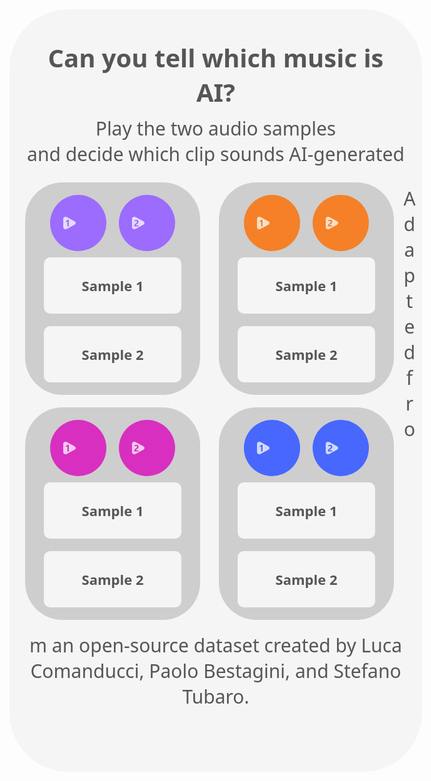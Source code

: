 <html lang="en">
<head>
    <meta charset="UTF-8">
    <meta http-equiv="X-UA-Compatible" content="IE=edge">
    <meta name="viewport" content="width=device-width, initial-scale=1.0">
    <title>Document</title>
</head>
<body>
    <style>
        *{
            font-family: 'Segoe UI', Tahoma, Geneva, Verdana, sans-serif;
            text-align: center;
            color: #575656;
        }
        div.interactive{
            width: 640px;
           height: 1200px;
            border-radius: 94px;
            background-color: #f5f5f5;
            padding:10px;
        }
        h1{
            font-size: 40px;
            margin:30px; 
            margin-top:40px;
        }
        h2{
            font-weight: normal;
            font-size: 30px;
            margin-top:-20px;
        }
        div.question{
            width:240px;
            height:300px;
            background-color:#CECECE;
            border-radius: 60px;
            margin: auto;
            padding: 20px;    
            margin-inline: 15px;   
            margin-bottom: 20px;   
            display:inline-block;
            float:left;
            align-content: center;
        }
        button{
            border: 0px;
        }
        button.ans{
            width:220px;
            height: 90px;
           border-radius: 10px;
           background-color: #F5F5F5;
           align-content: center;
           display: inline-block;
           float: right;
           margin: 10px;
        }
        p{
            font-size: 30px;
            display:block ;
        }
        button.cir{
            width: 90px;
            height: 90px;
            border-radius: 90px;
            align-content: inline;
            float:inherit;
            margin-left:20px;
        }
        div.play{
            align-content: center;
            width: 20px;
            margin:15px;
            height:auto;
            margin-top: 15px;
        }
        .cir:hover{
            opacity:0.75;
        }
        .ans:hover{
            background-color: rgba(228, 228, 228, 0.945);
        }
        #q1{
        .cir{ 
            background-color: #9C6BFF;}
        }
        #q2{
        .cir{ 
            background-color: #F58027;}
        }
        #q3{
        .cir{ 
            background-color: #D82FC1;}
        }
        #q4{
        .cir{ 
            background-color: #4867FF;}
        } 
       span{
          font-size: 22px;
          font-weight: bold;
          line-height: 22px;
         }
     @media screen and (max-width: 540px) {
        div.interactive{
            width: 480px;   
            height:1800px;
        }
        div.question{
                display:inline-block;
                width: 300px;
                align-items: center;
                align-content: center;
                margin-inline: 80px;
            }
        button.cir{
            margin-inline-start: 40px;
        }
        button.ans{
            width:290px;
            margin: 10px;
         }
         }
    </style>
<audio id="q1mustango" src="q1mustango.wav"></audio>
<audio id="q1real" src="q1real.wav"></audio>
<audio id="q2real" src="q2real.wav"></audio>
<audio id="q2suno" src="q2suno.wav"></audio>
<audio id="q3real" src="q3real.wav"></audio>
<audio id="q3mgm" src="q3mgm.wav"></audio>
<audio id="q4mldm" src="q4mldm.wav"></audio>
<audio id="q4real" src="q4real.wav"></audio>
<div class="interactive">
    <h1>
        Can you tell which music is AI?
    </h1>
    <h2>Play the two audio samples<br> and decide which clip sounds AI-generated</h2>
    <div class="question" id="q1">
            <button class="cir" id="q1aud1" >
                <div id="play1" class="play">
                    <svg xmlns="http://www.w3.org/2000/svg" width="60" height="60" viewBox="0 0 80.001 80">
                        <path id="play1" data-name="Subtraction 1" d="M-729.95-300.26a16.6,16.6,0,0,1-5.658-.989,15.55,15.55,0,0,1-4.806-2.762,12.488,12.488,0,0,1-4.586-9.6v-53.3a12.488,12.488,0,0,1,4.587-9.6,15.552,15.552,0,0,1,4.806-2.762,16.6,16.6,0,0,1,5.658-.99,16.439,16.439,0,0,1,7.711,1.926l49.956,26.648A13,13,0,0,1-665-340.26a13,13,0,0,1-7.283,11.426l-49.956,26.648A16.441,16.441,0,0,1-729.95-300.26Zm11.464-50.259V-318h9.229v-42.95h-5.6a38.872,38.872,0,0,1-5.772,3.6,38.632,38.632,0,0,1-6.8,2.7v7.793a17.991,17.991,0,0,0,2.49-.483,19.992,19.992,0,0,0,2.432-.821,18.637,18.637,0,0,0,2.211-1.084,11.1,11.1,0,0,0,1.8-1.273Z" transform="translate(745 380.26)" fill="#FFFFFF" opacity="0.75"/>
                      </svg>                      
                </div>
            </button>
            <button class="cir" id="q1aud2">
                <div class="play">
                <svg xmlns="http://www.w3.org/2000/svg" width="60" height="60" viewBox="0 0 80.001 80">
                    <path id="Subtraction_1" data-name="Subtraction 1" d="M-729.95-300.26a16.6,16.6,0,0,1-5.658-.989,15.55,15.55,0,0,1-4.806-2.762,12.488,12.488,0,0,1-4.586-9.6v-53.3a12.488,12.488,0,0,1,4.587-9.6,15.552,15.552,0,0,1,4.806-2.762,16.6,16.6,0,0,1,5.658-.99,16.439,16.439,0,0,1,7.711,1.926l49.956,26.648A13,13,0,0,1-665-340.26a13,13,0,0,1-7.283,11.426l-49.956,26.648A16.441,16.441,0,0,1-729.95-300.26Zm11.141-53.072a6.8,6.8,0,0,1,4.658,1.377,5.235,5.235,0,0,1,1.524,4.072,7.175,7.175,0,0,1-.469,2.592,9.121,9.121,0,0,1-1.421,2.4,18.521,18.521,0,0,1-2.344,2.388c-.93.8-2.019,1.649-3.237,2.519-1.169.838-2.416,1.789-3.706,2.827a23.79,23.79,0,0,0-3.589,3.6,19.315,19.315,0,0,0-2.724,4.6,14.8,14.8,0,0,0-1.084,5.786V-318h27.949v-7.676h-17.812a3.226,3.226,0,0,1,.586-1.729,10.61,10.61,0,0,1,1.581-1.86,25.842,25.842,0,0,1,2.3-1.933c.853-.642,1.765-1.308,2.71-1.977,1.381-.953,2.731-1.954,4.013-2.974a21.639,21.639,0,0,0,3.414-3.384,15.884,15.884,0,0,0,2.372-4.1,13.984,13.984,0,0,0,.894-5.157,12.761,12.761,0,0,0-.922-4.936,10.239,10.239,0,0,0-2.681-3.765,12.181,12.181,0,0,0-4.291-2.388,18.364,18.364,0,0,0-5.728-.834,22.362,22.362,0,0,0-12.363,3.545v8.144A15.713,15.713,0,0,1-718.808-353.332Z" transform="translate(745 380.26)" fill="#FFFFFF" opacity="0.75"/>
                  </svg>    
                </div>              
            </button>    
        <button class="q1 ans right" id="q1a1" onclick="questionOne()">
            <span class="q1a1">Sample 1</span>
        </button>
        <button class="q1 ans wrong" id="q1a2" onclick="questionOne()">
            <span class="q1a2">Sample 2</span>
        </button>
    </div>
    <div class="question" id="q2">
        <button class="cir" id="q2aud1">
            <div id="play1" class="play">
                <svg xmlns="http://www.w3.org/2000/svg" width="60" height="60" viewBox="0 0 80.001 80">
                    <path id="play1" data-name="Subtraction 1" d="M-729.95-300.26a16.6,16.6,0,0,1-5.658-.989,15.55,15.55,0,0,1-4.806-2.762,12.488,12.488,0,0,1-4.586-9.6v-53.3a12.488,12.488,0,0,1,4.587-9.6,15.552,15.552,0,0,1,4.806-2.762,16.6,16.6,0,0,1,5.658-.99,16.439,16.439,0,0,1,7.711,1.926l49.956,26.648A13,13,0,0,1-665-340.26a13,13,0,0,1-7.283,11.426l-49.956,26.648A16.441,16.441,0,0,1-729.95-300.26Zm11.464-50.259V-318h9.229v-42.95h-5.6a38.872,38.872,0,0,1-5.772,3.6,38.632,38.632,0,0,1-6.8,2.7v7.793a17.991,17.991,0,0,0,2.49-.483,19.992,19.992,0,0,0,2.432-.821,18.637,18.637,0,0,0,2.211-1.084,11.1,11.1,0,0,0,1.8-1.273Z" transform="translate(745 380.26)" fill="#FFFFFF" opacity="0.75"/>
                  </svg>                      
            </div>
        </button>
        <button class="cir" id="q2aud2">
            <div class="play">
            <svg xmlns="http://www.w3.org/2000/svg" width="60" height="60" viewBox="0 0 80.001 80">
                <path id="Subtraction_1" data-name="Subtraction 1" d="M-729.95-300.26a16.6,16.6,0,0,1-5.658-.989,15.55,15.55,0,0,1-4.806-2.762,12.488,12.488,0,0,1-4.586-9.6v-53.3a12.488,12.488,0,0,1,4.587-9.6,15.552,15.552,0,0,1,4.806-2.762,16.6,16.6,0,0,1,5.658-.99,16.439,16.439,0,0,1,7.711,1.926l49.956,26.648A13,13,0,0,1-665-340.26a13,13,0,0,1-7.283,11.426l-49.956,26.648A16.441,16.441,0,0,1-729.95-300.26Zm11.141-53.072a6.8,6.8,0,0,1,4.658,1.377,5.235,5.235,0,0,1,1.524,4.072,7.175,7.175,0,0,1-.469,2.592,9.121,9.121,0,0,1-1.421,2.4,18.521,18.521,0,0,1-2.344,2.388c-.93.8-2.019,1.649-3.237,2.519-1.169.838-2.416,1.789-3.706,2.827a23.79,23.79,0,0,0-3.589,3.6,19.315,19.315,0,0,0-2.724,4.6,14.8,14.8,0,0,0-1.084,5.786V-318h27.949v-7.676h-17.812a3.226,3.226,0,0,1,.586-1.729,10.61,10.61,0,0,1,1.581-1.86,25.842,25.842,0,0,1,2.3-1.933c.853-.642,1.765-1.308,2.71-1.977,1.381-.953,2.731-1.954,4.013-2.974a21.639,21.639,0,0,0,3.414-3.384,15.884,15.884,0,0,0,2.372-4.1,13.984,13.984,0,0,0,.894-5.157,12.761,12.761,0,0,0-.922-4.936,10.239,10.239,0,0,0-2.681-3.765,12.181,12.181,0,0,0-4.291-2.388,18.364,18.364,0,0,0-5.728-.834,22.362,22.362,0,0,0-12.363,3.545v8.144A15.713,15.713,0,0,1-718.808-353.332Z" transform="translate(745 380.26)" fill="#FFFFFF" opacity="0.75"/>
              </svg>    
            </div>              
        </button>    
    <button class="ans" id="q2a1" onclick="questionTwo()">
        <span class="q2a1">Sample 1</span>
    </button>
    <button class="ans" id="q2a2" onclick="questionTwo()">
        <span class="q2a2">Sample 2</span>
    </button>
</div>
<div class="question" id="q3">
    <button class="cir" id="q3aud1">
        <div id="play1" class="play">
            <svg xmlns="http://www.w3.org/2000/svg" width="60" height="60" viewBox="0 0 80.001 80">
                <path id="play1" data-name="Subtraction 1" d="M-729.95-300.26a16.6,16.6,0,0,1-5.658-.989,15.55,15.55,0,0,1-4.806-2.762,12.488,12.488,0,0,1-4.586-9.6v-53.3a12.488,12.488,0,0,1,4.587-9.6,15.552,15.552,0,0,1,4.806-2.762,16.6,16.6,0,0,1,5.658-.99,16.439,16.439,0,0,1,7.711,1.926l49.956,26.648A13,13,0,0,1-665-340.26a13,13,0,0,1-7.283,11.426l-49.956,26.648A16.441,16.441,0,0,1-729.95-300.26Zm11.464-50.259V-318h9.229v-42.95h-5.6a38.872,38.872,0,0,1-5.772,3.6,38.632,38.632,0,0,1-6.8,2.7v7.793a17.991,17.991,0,0,0,2.49-.483,19.992,19.992,0,0,0,2.432-.821,18.637,18.637,0,0,0,2.211-1.084,11.1,11.1,0,0,0,1.8-1.273Z" transform="translate(745 380.26)" fill="#FFFFFF" opacity="0.75"/>
              </svg>                      
        </div>
    </button>
    <button class="cir" id="q3aud2">
        <div class="play">
        <svg xmlns="http://www.w3.org/2000/svg" width="60" height="60" viewBox="0 0 80.001 80">
            <path id="Subtraction_1" data-name="Subtraction 1" d="M-729.95-300.26a16.6,16.6,0,0,1-5.658-.989,15.55,15.55,0,0,1-4.806-2.762,12.488,12.488,0,0,1-4.586-9.6v-53.3a12.488,12.488,0,0,1,4.587-9.6,15.552,15.552,0,0,1,4.806-2.762,16.6,16.6,0,0,1,5.658-.99,16.439,16.439,0,0,1,7.711,1.926l49.956,26.648A13,13,0,0,1-665-340.26a13,13,0,0,1-7.283,11.426l-49.956,26.648A16.441,16.441,0,0,1-729.95-300.26Zm11.141-53.072a6.8,6.8,0,0,1,4.658,1.377,5.235,5.235,0,0,1,1.524,4.072,7.175,7.175,0,0,1-.469,2.592,9.121,9.121,0,0,1-1.421,2.4,18.521,18.521,0,0,1-2.344,2.388c-.93.8-2.019,1.649-3.237,2.519-1.169.838-2.416,1.789-3.706,2.827a23.79,23.79,0,0,0-3.589,3.6,19.315,19.315,0,0,0-2.724,4.6,14.8,14.8,0,0,0-1.084,5.786V-318h27.949v-7.676h-17.812a3.226,3.226,0,0,1,.586-1.729,10.61,10.61,0,0,1,1.581-1.86,25.842,25.842,0,0,1,2.3-1.933c.853-.642,1.765-1.308,2.71-1.977,1.381-.953,2.731-1.954,4.013-2.974a21.639,21.639,0,0,0,3.414-3.384,15.884,15.884,0,0,0,2.372-4.1,13.984,13.984,0,0,0,.894-5.157,12.761,12.761,0,0,0-.922-4.936,10.239,10.239,0,0,0-2.681-3.765,12.181,12.181,0,0,0-4.291-2.388,18.364,18.364,0,0,0-5.728-.834,22.362,22.362,0,0,0-12.363,3.545v8.144A15.713,15.713,0,0,1-718.808-353.332Z" transform="translate(745 380.26)" fill="#FFFFFF" opacity="0.75"/>
          </svg>    
        </div>              
    </button>    
<button class="ans" id="q3a1" onclick="questionThree()">
    <span class="q3a1">Sample 1</span>
</button>
<button class="ans" id="q3a2" onclick="questionThree()">
    <span class="q3a2">Sample 2</span>
</button>
</div>
<div class="question" id="q4">
    <button class="cir" id="q4aud1">
        <div id="play1" class="play">
            <svg xmlns="http://www.w3.org/2000/svg" width="60" height="60" viewBox="0 0 80.001 80">
                <path id="play1" data-name="Subtraction 1" d="M-729.95-300.26a16.6,16.6,0,0,1-5.658-.989,15.55,15.55,0,0,1-4.806-2.762,12.488,12.488,0,0,1-4.586-9.6v-53.3a12.488,12.488,0,0,1,4.587-9.6,15.552,15.552,0,0,1,4.806-2.762,16.6,16.6,0,0,1,5.658-.99,16.439,16.439,0,0,1,7.711,1.926l49.956,26.648A13,13,0,0,1-665-340.26a13,13,0,0,1-7.283,11.426l-49.956,26.648A16.441,16.441,0,0,1-729.95-300.26Zm11.464-50.259V-318h9.229v-42.95h-5.6a38.872,38.872,0,0,1-5.772,3.6,38.632,38.632,0,0,1-6.8,2.7v7.793a17.991,17.991,0,0,0,2.49-.483,19.992,19.992,0,0,0,2.432-.821,18.637,18.637,0,0,0,2.211-1.084,11.1,11.1,0,0,0,1.8-1.273Z" transform="translate(745 380.26)" fill="#FFFFFF" opacity="0.75"/>
              </svg>                      
        </div>
    </button>
    <button class="cir" id="q4aud2">
        <div class="play">
        <svg xmlns="http://www.w3.org/2000/svg" width="60" height="60" viewBox="0 0 80.001 80">
            <path id="Subtraction_1" data-name="Subtraction 1" d="M-729.95-300.26a16.6,16.6,0,0,1-5.658-.989,15.55,15.55,0,0,1-4.806-2.762,12.488,12.488,0,0,1-4.586-9.6v-53.3a12.488,12.488,0,0,1,4.587-9.6,15.552,15.552,0,0,1,4.806-2.762,16.6,16.6,0,0,1,5.658-.99,16.439,16.439,0,0,1,7.711,1.926l49.956,26.648A13,13,0,0,1-665-340.26a13,13,0,0,1-7.283,11.426l-49.956,26.648A16.441,16.441,0,0,1-729.95-300.26Zm11.141-53.072a6.8,6.8,0,0,1,4.658,1.377,5.235,5.235,0,0,1,1.524,4.072,7.175,7.175,0,0,1-.469,2.592,9.121,9.121,0,0,1-1.421,2.4,18.521,18.521,0,0,1-2.344,2.388c-.93.8-2.019,1.649-3.237,2.519-1.169.838-2.416,1.789-3.706,2.827a23.79,23.79,0,0,0-3.589,3.6,19.315,19.315,0,0,0-2.724,4.6,14.8,14.8,0,0,0-1.084,5.786V-318h27.949v-7.676h-17.812a3.226,3.226,0,0,1,.586-1.729,10.61,10.61,0,0,1,1.581-1.86,25.842,25.842,0,0,1,2.3-1.933c.853-.642,1.765-1.308,2.71-1.977,1.381-.953,2.731-1.954,4.013-2.974a21.639,21.639,0,0,0,3.414-3.384,15.884,15.884,0,0,0,2.372-4.1,13.984,13.984,0,0,0,.894-5.157,12.761,12.761,0,0,0-.922-4.936,10.239,10.239,0,0,0-2.681-3.765,12.181,12.181,0,0,0-4.291-2.388,18.364,18.364,0,0,0-5.728-.834,22.362,22.362,0,0,0-12.363,3.545v8.144A15.713,15.713,0,0,1-718.808-353.332Z" transform="translate(745 380.26)" fill="#FFFFFF" opacity="0.75"/>
          </svg>    
        </div>              
    </button>    
<button class="ans" id="q4a1" onclick="questionFour()">
    <span class="q4a1">Sample 1</span>
</button>
<button class="ans" id="q4a2" onclick="questionFour()">
    <span class="q4a2">Sample 2</span>
</button>
</div>
<p> Adapted from an open-source dataset created by Luca Comanducci, Paolo Bestagini, and Stefano Tubaro.</p>
</div>
</body>
<script>

    const q1aud1 = document.getElementById("q1aud1");
    const q1mustango = document.getElementById("q1mustango");

   q1aud1.addEventListener("click", () => {
    if (q1mustango.paused) {
   q1mustango.play();
    } else {
    q1mustango.pause();
  }
});
    const q1aud2 = document.getElementById("q1aud2");
    const q1real = document.getElementById("q1real");

   q1aud2.addEventListener("click", () => {
    if (q1real.paused) {
   q1real.play();
    } else {
    q1real.pause();
  }
});
    const q2aud1 = document.getElementById("q2aud1");
    const q2real = document.getElementById("q2real");

   q2aud1.addEventListener("click", () => {
    if (q2real.paused) {
   q2real.play();
    } else {
    q2real.pause();
  }
});
const q2aud2 = document.getElementById("q2aud2");
    const q2suno = document.getElementById("q2suno");

   q2aud2.addEventListener("click", () => {
    if (q2suno.paused) {
   q2suno.play();
    } else {
    q2suno.pause();
  }
});
const q3aud1 = document.getElementById("q3aud1");
const q3real = document.getElementById("q3real");

   q3aud1.addEventListener("click", () => {
    if (q3real.paused) {
   q3real.play();
    } else {
    q3real.pause();
}});
const q3aud2 = document.getElementById("q3aud2");
const q3mgm = document.getElementById("q3mgm");

   q3aud2.addEventListener("click", () => {
    if (q3mgm.paused) {
   q3mgm.play();
    } else {
    q3mgm.pause();
  }
});
const q4aud1 = document.getElementById("q4aud1");
const q4mldm = document.getElementById("q4mldm");

   q4aud1.addEventListener("click", () => {
    if (q4mldm.paused) {
   q4mldm.play();
    } else {
    q4mldm.pause();
  }
});
const q4aud2 = document.getElementById("q4aud2");
const q4real = document.getElementById("q4rea.");
   q4aud2.addEventListener("click", () => {
    if (q4real.paused) {
   q4real.play();
    } else {
    q4real.pause();
  }
});
    function questionOne() {
    document.getElementById("q1a1").style.backgroundColor = "#78FFA1";
    document.querySelector("span.q1a1").innerHTML = "Sample 1:<br>Generated with Mustango";
    document.getElementById("q1a2").style.backgroundColor ="#FF7448";
    document.querySelector("span.q1a2").innerHTML = "Sample 2: Non-AI";
     }
     function questionTwo() {
    document.getElementById("q2a1").style.backgroundColor = "#FF7448";
    document.querySelector("span.q2a1").innerHTML = "Sample 1: Non-AI";
    document.getElementById("q2a2").style.backgroundColor ="#78FFA1";
    document.querySelector("span.q2a2").innerHTML = "Sample 2:<br>Generated with Suno V3";
     }
     function questionThree() {
    document.getElementById("q3a1").style.backgroundColor = "#FF7448";
    document.querySelector("span.q3a1").innerHTML = "Sample 1: Non-AI";
    document.getElementById("q3a2").style.backgroundColor ="#78FFA1";
    document.querySelector("span.q3a2").innerHTML = "Sample 2:<br>Generated with MusicGen";
     }
     function questionFour() {
    document.getElementById("q4a1").style.backgroundColor = "#78FFA1";
    document.querySelector("span.q4a1").innerHTML = "Sample 1:<br>Generated with MusicLDM";
    document.getElementById("q4a2").style.backgroundColor ="#FF7448";
    document.querySelector("span.q4a2").innerHTML = "Sample 2: Non-AI";
     }
   
</script>

